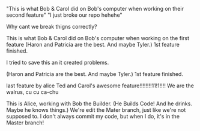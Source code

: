 "This is what Bob & Carol did on Bob's computer when working on their second feature"
"I just broke our repo hehehe"


Why cant we break thigns correctly?


This is what Bob & Carol did on Bob's computer when working on the first feature
(Haron and Patricia are the best. And maybe Tyler.)
1st feature finished.

I tried to save this an it created problems.

(Haron and Patricia are the best. And maybe Tyler.)
1st feature finished.


last feature by alice
Ted and Carol's awesome feature!!!!!!!!11!1!!!!
We are the walrus, cu cu ca-chu


This is Alice, working with Bob the Builder. (He Builds Code! And he drinks. Maybe he knows things.) We're edit the Mater branch, just like we're not supposed to.
I don't always commit my code, but when I do, it's in the Master branch!
